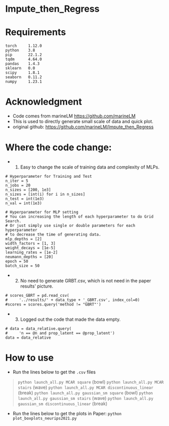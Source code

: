 # Impute_then_Regress
# Requirements
```
torch     1.12.0
python    3.8
pip       22.1.2
tqdm      4.64.0
pandas    1.4.3
sklearn   0.0
scipy     1.8.1
seaborn   0.11.2
numpy     1.23.1
```
# Acknowledgment
- Code comes from marineLM https://github.com/marineLM
- This is used to directly generate small scale of data and quick plot.
- original github: https://github.com/marineLM/Impute_then_Regress
# Where the code change:
- 1. Easy to change the scale of training data and complexity of MLPs.
```
# Hyperparameter for Training and Test
n_iter = 5
n_jobs = 20
n_sizes = [200, 1e3]
n_sizes = [int(i) for i in n_sizes]
n_test = int(1e3)
n_val = int(1e3)

# Hyperparameter for MLP setting
# You can increasing the length of each hyperparameter to do Grid Search.
# Or just simply use single or double parameters for each hyperparameter 
# to decrease the time of generating data.
mlp_depths = [2]
width_factors = [1, 3]
weight_decays = [1e-5]
learning_rates = [1e-2]
neumann_depths = [20]
epoch = 50
batch_size = 50
```
- 2. No need to generate GRBT.csv, which is not need in the paper results' picture.
```
# scores_GBRT = pd.read_csv(
#     '../results/' + data_type + '_GBRT.csv', index_col=0)
#scores = scores.query('method != "GBRT"')
```
- 3. Logged out the code that made the data empty.
```
# data = data_relative.query(
#     'n == @n and prop_latent == @prop_latent')
data = data_relative
```
# How to use
- Run the lines below to get the ```.csv``` files
> ```python launch_all.py MCAR square``` (bowl)
```python launch_all.py MCAR stairs``` (wave)
```python launch_all.py MCAR discontinuous_linear``` (break)
```python launch_all.py gaussian_sm square``` (bowl)
```python launch_all.py gaussian_sm stairs``` (wave)
```python launch_all.py gaussian_sm discontinuous_linear``` (break)
- Run the lines below to get the plots in Paper:
```python plot_boxplots_neurips2021.py```
